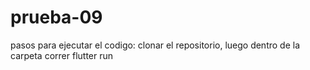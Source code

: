 # prueba-09

pasos para ejecutar el codigo: 
clonar el repositorio, luego dentro de la carpeta correr flutter run
